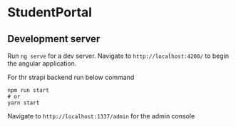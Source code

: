 # StudentPortal

## Development server

Run `ng serve` for a dev server. Navigate to `http://localhost:4200/` to begin the angular application. 


For thr strapi backend run below command

```
npm run start
# or
yarn start
```


Navigate to `http://localhost:1337/admin` for the admin console
